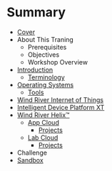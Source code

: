 # Summary

* [Cover](README.md)
* About This Traning
   * Prerequisites
   * Objectives
   * Workshop Overview
* [Introduction](documentation/Introduction.md)
   * [Terminology](documentation/Terminology.md)
* [Operating Systems](documentation/OperatingSystems.md)
   * [Tools](Tools.md)
* [Wind River Internet of Things](documentation/InternetOfThings.md)
* [Intelligent Device Platform XT](documentation/IntelligentDevicePlatformXT.md)
* [Wind River Helix™](documentation/WindRiverHelix/WindRiverHelix.md)
   * [App Cloud](documentation/WindRiverHelix/WindRiverHelixAppCloud.md)
       * [Projects](documentation/WindRiverHelix/WindRiverAppCloudProjects.md)
   * [Lab Cloud](documentation/WindRiverHelix/WindRiverHelixLabCloud.md)
       * [Projects](documentation/WindRiverHelix/WindRiverLabCloudProjects.md)
* Challenge
* [Sandbox](Sandbox.md)

